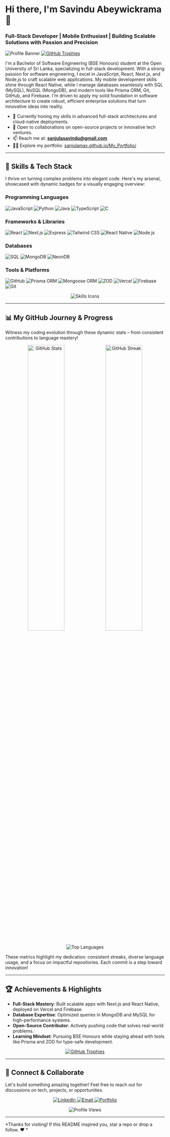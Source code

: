 # Hi there, I'm Savindu Abeywickrama 👋

### Full-Stack Developer | Mobile Enthusiast | Building Scalable Solutions with Passion and Precision

![Profile Banner](https://img.shields.io/badge/Welcome%20to%20My%20GitHub-Profile%20🚀-blueviolet?style=for-the-badge&logo=github&color=0A66C2&labelColor=000000)
[![GitHub Trophies](https://github-profile-trophy.vercel.app/?username=sanjulamax&theme=radical&no-frame=true&margin-w=15&margin-h=15)](https://github.com/ryo-ma/github-profile-trophy)

I'm a Bachelor of Software Engineering (BSE Honours) student at the Open University of Sri Lanka, specializing in full-stack development. With a strong passion for software engineering, I excel in JavaScript, React, Next.js, and Node.js to craft scalable web applications. My mobile development skills shine through React Native, while I manage databases seamlessly with SQL (MySQL), NoSQL (MongoDB), and modern tools like Prisma ORM, Git, GitHub, and Firebase. I'm driven to apply my solid foundation in software architecture to create robust, efficient enterprise solutions that turn innovative ideas into reality.

- 🌱 Currently honing my skills in advanced full-stack architectures and cloud-native deployments.
- 💼 Open to collaborations on open-source projects or innovative tech ventures.
- 📫 Reach me at: **sanjulasavindu@gmail.com**
- 👨‍💻 Explore my portfolio: [sanjulamax.github.io/My_Portfolio/](https://sanjulamax.github.io/My_Portfolio/)

---

## 🚀 Skills & Tech Stack

I thrive on turning complex problems into elegant code. Here's my arsenal, showcased with dynamic badges for a visually engaging overview:

### Programming Languages
![JavaScript](https://img.shields.io/badge/JavaScript-F7DF1E?style=for-the-badge&logo=javascript&logoColor=black)
![Python](https://img.shields.io/badge/Python-3776AB?style=for-the-badge&logo=python&logoColor=white)
![Java](https://img.shields.io/badge/Java-ED8B00?style=for-the-badge&logo=java&logoColor=white)
![TypeScript](https://img.shields.io/badge/TypeScript-007ACC?style=for-the-badge&logo=typescript&logoColor=white)
![C](https://img.shields.io/badge/C-00599C?style=for-the-badge&logo=c&logoColor=white)

### Frameworks & Libraries
![React](https://img.shields.io/badge/React-20232A?style=for-the-badge&logo=react&logoColor=61DAFB)
![Next.js](https://img.shields.io/badge/Next.js-000000?style=for-the-badge&logo=next.js&logoColor=white)
![Express](https://img.shields.io/badge/Express-000000?style=for-the-badge&logo=express&logoColor=white)
![Tailwind CSS](https://img.shields.io/badge/Tailwind%20CSS-38B2AC?style=for-the-badge&logo=tailwind-css&logoColor=white)
![React Native](https://img.shields.io/badge/React%20Native-20232A?style=for-the-badge&logo=react&logoColor=61DAFB)
![Node.js](https://img.shields.io/badge/Node.js-339933?style=for-the-badge&logo=node.js&logoColor=white)  

### Databases
![SQL](https://img.shields.io/badge/SQL-4479A1?style=for-the-badge&logo=mysql&logoColor=white) 
![MongoDB](https://img.shields.io/badge/MongoDB-4EA94B?style=for-the-badge&logo=mongodb&logoColor=white)
![NeonDB](https://img.shields.io/badge/NeonDB-00E676?style=for-the-badge&logo=postgresql&logoColor=white) 

### Tools & Platforms
![GitHub](https://img.shields.io/badge/GitHub-181717?style=for-the-badge&logo=github&logoColor=white)
![Prisma ORM](https://img.shields.io/badge/Prisma-2D3748?style=for-the-badge&logo=prisma&logoColor=white)
![Mongoose ORM](https://img.shields.io/badge/Mongoose-880000?style=for-the-badge&logo=mongoose&logoColor=white)
![ZOD](https://img.shields.io/badge/ZOD-000000?style=for-the-badge&logo=typescript&logoColor=white)
![Vercel](https://img.shields.io/badge/Vercel-000000?style=for-the-badge&logo=vercel&logoColor=white)
![Firebase](https://img.shields.io/badge/Firebase-FFCA28?style=for-the-badge&logo=firebase&logoColor=black)
![Git](https://img.shields.io/badge/Git-F05032?style=for-the-badge&logo=git&logoColor=white)

<p align="center">
  <img src="https://skillicons.dev/icons?i=js,python,java,ts,c,react,nextjs,expressjs,tailwind,react,mongodb,mysql,postgres,github,prisma,vercel,firebase,git" alt="Skills Icons" />
</p>



---

## 📊 My GitHub Journey & Progress

Witness my coding evolution through these dynamic stats – from consistent contributions to language mastery!

<p align="center">
  <img src="https://github-readme-stats.vercel.app/api?username=sanjulamax&show_icons=true&theme=radical&hide_border=true&include_all_commits=true&count_private=true" alt="GitHub Stats" width="48%" />
  <img src="https://github-readme-streak-stats.herokuapp.com/?user=sanjulamax&theme=radical&hide_border=true" alt="GitHub Streak" width="48%" />
</p>

<p align="center">
  <img src="https://github-readme-stats.vercel.app/api/top-langs?username=sanjulamax&show_icons=true&theme=radical&hide_border=true&layout=compact" alt="Top Languages" />
</p>

These metrics highlight my dedication: consistent streaks, diverse language usage, and a focus on impactful repositories. Each commit is a step toward innovation!

---

## 🏆 Achievements & Highlights

- **Full-Stack Mastery**: Built scalable apps with Next.js and React Native, deployed on Vercel and Firebase.
- **Database Expertise**: Optimized queries in MongoDB and MySQL for high-performance systems.
- **Open-Source Contributor**: Actively pushing code that solves real-world problems.
- **Learning Mindset**: Pursuing BSE Honours while staying ahead with tools like Prisma and ZOD for type-safe development.

<p align="center">
  <a href="https://github.com/ryo-ma/github-profile-trophy">
    <img src="https://github-profile-trophy.vercel.app/?username=sanjulamax&theme=radical&no-frame=true&column=3&margin-w=15&margin-h=15" alt="GitHub Trophies" />
  </a>
</p>

---

## 🤝 Connect & Collaborate

Let's build something amazing together! Feel free to reach out for discussions on tech, projects, or opportunities.

<p align="center">
  <a href="https://www.linkedin.com/in/savindu-abeywickrama-58a828311" target="_blank">
    <img src="https://img.shields.io/badge/LinkedIn-0A66C2?style=for-the-badge&logo=linkedin&logoColor=white" alt="LinkedIn" />
  </a>
  <a href="mailto:sanjulasavindu@gmail.com">
    <img src="https://img.shields.io/badge/Email-D14836?style=for-the-badge&logo=gmail&logoColor=white" alt="Email" />
  </a>
  <a href="https://sanjulamax.github.io/My_Portfolio/" target="_blank">
    <img src="https://img.shields.io/badge/Portfolio-4285F4?style=for-the-badge&logo=google-chrome&logoColor=white" alt="Portfolio" />
  </a>
</p>

<p align="center">
  <img src="https://komarev.com/ghpvc/?username=sanjulamax&label=Profile%20Views&color=brightgreen&style=for-the-badge" alt="Profile Views" />
</p>

---

*Thanks for visiting! If this README inspired you, star a repo or drop a follow.  ❤️ *
